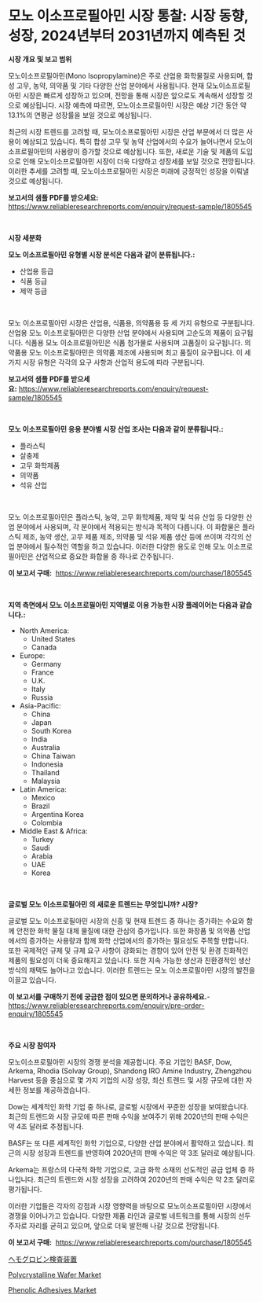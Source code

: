 <p><h1>모노 이소프로필아민 시장 통찰: 시장 동향, 성장, 2024년부터 2031년까지 예측된 것</h1></p><p><strong>시장 개요 및 보고 범위</strong></p>
<p><p>모노이소프로필아민(Mono Isopropylamine)은 주로 산업용 화학물질로 사용되며, 합성 고무, 농약, 의약품 및 기타 다양한 산업 분야에서 사용됩니다. 현재 모노이소프로필아민 시장은 빠르게 성장하고 있으며, 전망을 통해 시장은 앞으로도 계속해서 성장할 것으로 예상됩니다. 시장 예측에 따르면, 모노이소프로필아민 시장은 예상 기간 동안 약 13.1%의 연평균 성장률을 보일 것으로 예상됩니다.</p><p>최근의 시장 트렌드를 고려할 때, 모노이소프로필아민 시장은 산업 부문에서 더 많은 사용이 예상되고 있습니다. 특히 합성 고무 및 농약 산업에서의 수요가 늘어나면서 모노이소프로필아민의 사용량이 증가할 것으로 예상됩니다. 또한, 새로운 기술 및 제품의 도입으로 인해 모노이소프로필아민 시장이 더욱 다양하고 성장세를 보일 것으로 전망됩니다. 이러한 추세를 고려할 때, 모노이소프로필아민 시장은 미래에 긍정적인 성장을 이뤄낼 것으로 예상됩니다.</p></p>
<p><strong>보고서의 샘플 PDF를 받으세요:</strong> <a href="https://www.reliableresearchreports.com/enquiry/request-sample/1805545">https://www.reliableresearchreports.com/enquiry/request-sample/1805545</a></p>
<p>&nbsp;</p>
<p><strong>시장 세분화</strong></p>
<p><strong>모노 이소프로필아민 유형별 시장 분석은 다음과 같이 분류됩니다.:</strong></p>
<p><ul><li>산업용 등급</li><li>식품 등급</li><li>제약 등급</li></ul></p>
<p>&nbsp;</p>
<p><p>모노 이소프로필아민 시장은 산업용, 식품용, 의약품용 등 세 가지 유형으로 구분됩니다. 산업용 모노 이소프로필아민은 다양한 산업 분야에서 사용되며 고순도의 제품이 요구됩니다. 식품용 모노 이소프로필아민은 식품 첨가물로 사용되며 고품질이 요구됩니다. 의약품용 모노 이소프로필아민은 의약품 제조에 사용되며 최고 품질이 요구됩니다. 이 세 가지 시장 유형은 각각의 요구 사항과 산업적 용도에 따라 구분됩니다.</p></p>
<p><strong>보고서의 샘플 PDF를 받으세요:</strong>&nbsp;<a href="https://www.reliableresearchreports.com/enquiry/request-sample/1805545">https://www.reliableresearchreports.com/enquiry/request-sample/1805545</a></p>
<p>&nbsp;</p>
<p><strong> 모노 이소프로필아민 응용 분야별 시장 산업 조사는 다음과 같이 분류됩니다.:</strong></p>
<p><ul><li>플라스틱</li><li>살충제</li><li>고무 화학제품</li><li>의약품</li><li>석유 산업</li></ul></p>
<p>&nbsp;</p>
<p><p>모노 이소프로필아민은 플라스틱, 농약, 고무 화학제품, 제약 및 석유 산업 등 다양한 산업 분야에서 사용되며, 각 분야에서 적용되는 방식과 목적이 다릅니다. 이 화합물은 플라스틱 제조, 농약 생산, 고무 제품 제조, 의약품 및 석유 제품 생산 등에 쓰이며 각각의 산업 분야에서 필수적인 역할을 하고 있습니다. 이러한 다양한 용도로 인해 모노 이소프로필아민은 산업적으로 중요한 화합물 중 하나로 간주됩니다.</p></p>
<p><strong>이 보고서 구매:</strong>&nbsp; <a href="https://www.reliableresearchreports.com/purchase/1805545">https://www.reliableresearchreports.com/purchase/1805545</a></p>
<p>&nbsp;</p>
<p><strong>지역 측면에서 모노 이소프로필아민 지역별로 이용 가능한 시장 플레이어는 다음과 같습니다.:</strong></p>
<p><ul>
    <li>
        North America:
        <ul>
            <li>United States</li>
            <li>Canada</li>
        </ul>
    </li>
    <li>
        Europe:
        <ul>
            <li>Germany</li>
            <li>France</li>
            <li>U.K.</li>
            <li>Italy</li>
            <li>Russia</li>
        </ul>
    </li>
    <li>
        Asia-Pacific:
        <ul>
            <li>China</li>
            <li>Japan</li>
            <li>South Korea</li>
            <li>India</li>
            <li>Australia</li>
            <li>China Taiwan</li>
            <li>Indonesia</li>
            <li>Thailand</li>
            <li>Malaysia</li>
        </ul>
    </li>
    <li>
        Latin America:
        <ul>
            <li>Mexico</li>
            <li>Brazil</li>
            <li>Argentina Korea</li>
            <li>Colombia</li>
        </ul>
    </li>
    <li>
        Middle East & Africa:
        <ul>
            <li>Turkey</li>
            <li>Saudi</li>
            <li>Arabia</li>
            <li>UAE</li>
            <li>Korea</li>
        </ul>
    </li>
    </ul></p>
<p>&nbsp;</p>
<p><strong>글로벌 모노 이소프로필아민 의 새로운 트렌드는 무엇입니까? 시장?</strong></p>
<p><p>글로벌 모노 이소프로필아민 시장의 신흥 및 현재 트렌드 중 하나는 증가하는 수요와 함께 안전한 화학 물질 대체 물질에 대한 관심의 증가입니다. 또한 화장품 및 의약품 산업에서의 증가하는 사용량과 함께 화학 산업에서의 증가하는 필요성도 주목할 만합니다. 또한 국제적인 규제 및 규제 요구 사항이 강화되는 경향이 있어 안전 및 환경 친화적인 제품의 필요성이 더욱 중요해지고 있습니다. 또한 지속 가능한 생산과 친환경적인 생산 방식의 채택도 늘어나고 있습니다. 이러한 트렌드는 모노 이소프로필아민 시장의 발전을 이끌고 있습니다.</p></p>
<p><strong>이 보고서를 구매하기 전에 궁금한 점이 있으면 문의하거나 공유하세요.</strong>- <a href="https://www.reliableresearchreports.com/enquiry/pre-order-enquiry/1805545">https://www.reliableresearchreports.com/enquiry/pre-order-enquiry/1805545</a></p>
<p>&nbsp;</p>
<p><strong>주요 시장 참여자</strong></p>
<p><p>모노이소프로필아민 시장의 경쟁 분석을 제공합니다. 주요 기업인 BASF, Dow, Arkema, Rhodia (Solvay Group), Shandong IRO Amine Industry, Zhengzhou Harvest 등을 중심으로 몇 가지 기업의 시장 성장, 최신 트렌드 및 시장 규모에 대한 자세한 정보를 제공하겠습니다. </p><p>Dow는 세계적인 화학 기업 중 하나로, 글로벌 시장에서 꾸준한 성장을 보여왔습니다. 최근의 트렌드와 시장 규모에 따른 판매 수익을 보여주기 위해 2020년의 판매 수익은 약 4조 달러로 추정됩니다.</p><p>BASF는 또 다른 세계적인 화학 기업으로, 다양한 산업 분야에서 활약하고 있습니다. 최근의 시장 성장과 트렌드를 반영하여 2020년의 판매 수익은 약 3조 달러로 예상됩니다.</p><p>Arkema는 프랑스의 다국적 화학 기업으로, 고급 화학 소재의 선도적인 공급 업체 중 하나입니다. 최근의 트렌드와 시장 성장을 고려하여 2020년의 판매 수익은 약 2조 달러로 평가됩니다.</p><p>이러한 기업들은 각자의 강점과 시장 영향력을 바탕으로 모노이소프로필아민 시장에서 경쟁을 이어나가고 있습니다. 다양한 제품 라인과 글로벌 네트워크를 통해 시장의 선두주자로 자리를 굳히고 있으며, 앞으로 더욱 발전해 나갈 것으로 전망됩니다.</p></p>
<p><strong>이 보고서 구매:</strong>&nbsp;&nbsp;<a href="https://www.reliableresearchreports.com/purchase/1805545">https://www.reliableresearchreports.com/purchase/1805545</a></p>
<p><p><a href="https://medium.com/@estasprer20231/%E3%83%98%E3%83%A2%E3%82%B0%E3%83%AD%E3%83%93%E3%83%B3%E6%A4%9C%E6%9F%BB%E3%83%87%E3%83%90%E3%82%A4%E3%82%B9%E5%B8%82%E5%A0%B4-%E7%AB%B6%E4%BA%89%E5%88%86%E6%9E%90-%E5%B8%82%E5%A0%B4%E3%83%88%E3%83%AC%E3%83%B3%E3%83%89%E3%81%8A%E3%82%88%E3%81%B32031%E5%B9%B4%E3%81%BE%E3%81%A7%E3%81%AE%E4%BA%88%E6%B8%AC-5b5140b9dd4d">ヘモグロビン検査装置</a></p><p><a href="https://github.com/redneck06/Market-Research-Report-List-2/blob/main/polycrystalline-wafer-market.md">Polycrystalline Wafer Market</a></p><p><a href="https://github.com/nicoletavirag/Market-Research-Report-List-2/blob/main/phenolic-adhesives-market.md">Phenolic Adhesives Market</a></p></p>
